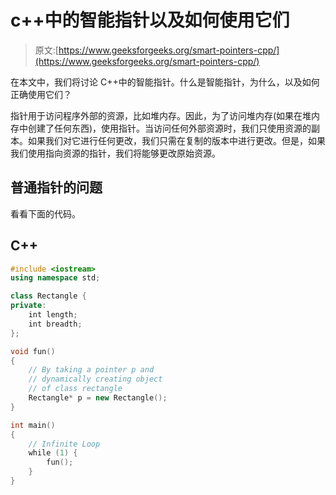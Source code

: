 # c++中的智能指针以及如何使用它们

> 原文:[https://www.geeksforgeeks.org/smart-pointers-cpp/](https://www.geeksforgeeks.org/smart-pointers-cpp/)

在本文中，我们将讨论 C++中的智能指针。什么是智能指针，为什么，以及如何正确使用它们？

指针用于访问程序外部的资源，比如堆内存。因此，为了访问堆内存(如果在堆内存中创建了任何东西)，使用指针。当访问任何外部资源时，我们只使用资源的副本。如果我们对它进行任何更改，我们只需在复制的版本中进行更改。但是，如果我们使用指向资源的指针，我们将能够更改原始资源。

## 普通指针的问题

看看下面的代码。

## C++

```cpp
#include <iostream>
using namespace std;

class Rectangle {
private:
    int length;
    int breadth;
};

void fun()
{
    // By taking a pointer p and
    // dynamically creating object
    // of class rectangle
    Rectangle* p = new Rectangle();
}

int main()
{
    // Infinite Loop
    while (1) {
        fun();
    }
}
```